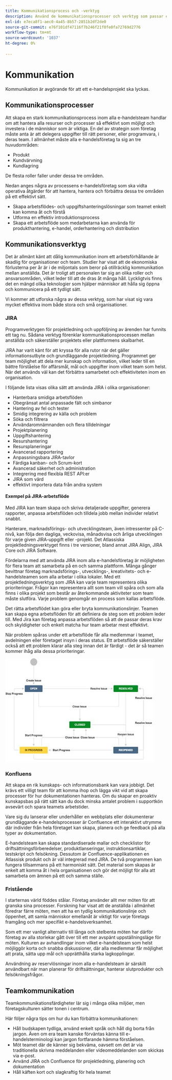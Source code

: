 ```yaml
---
title: Kommunikationsprocess och -verktyg
description: Använd de kommunikationsprocesser och verktyg som passar ert e-handelsteam.
exl-id: e7eca8f1-aec0-4a45-8b57-2851b2df2de0
source-git-commit: e76f101df47116f7b246f21f0fe0fa72769d2776
workflow-type: tm+mt
source-wordcount: '1037'
ht-degree: 0%

---
```


# Kommunikation

Kommunikation är avgörande för att ett e-handelsprojekt ska lyckas.

## Kommunikationsprocesser

Att skapa en stark kommunikationsprocess inom alla e-handelsteam handlar om att hantera alla resurser och processer så effektivt som möjligt och investera i de människor som är viktiga. En del av strategin som företag måste anta är att delegera uppgifter till rätt personer, eller programvara, i deras team. I allmänhet måste alla e-handelsföretag ta sig an tre huvudområden:

- Produkt
- Kundvärvning
- Kundlagring

De flesta roller faller under dessa tre områden.

Nedan anges några av processens e-handelsföretag som ska vidta operativa åtgärder för att hantera, hantera och förbättra dessa tre områden på ett effektivt sätt.

- Skapa arbetsflödes- och uppgiftshanteringslösningar som teamet enkelt kan komma åt och förstå
- Utforma en effektiv introduktionsprocess
- Skapa ett arbetsflöde som medarbetarna kan använda för produkthantering, e-handel, orderhantering och distribution

## Kommunikationsverktyg

Det är allmänt känt att dålig kommunikation inom ett arbetsförhållande är skadlig för organisationer och team. Studier har visat att de ekonomiska förlusterna per år är i de miljontals som beror på otillräcklig kommunikation mellan anställda. Det är troligt att personalen tar sig an olika roller och ansvarsområden, vilket leder till att de dras åt många håll. Lyckligtvis finns det en mängd olika teknologier som hjälper människor att hålla sig öppna och kommunicera på ett tydligt sätt.

Vi kommer att utforska några av dessa verktyg, som har visat sig vara mycket effektiva inom både stora och små organisationer.

### JIRA

Programverktygen för projektledning och uppföljning av ärenden har funnits ett tag nu. Sådana verktyg förenklar kommunikationsprocessen mellan anställda och säkerställer projektets eller plattformens skalbarhet.

JIRA har varit känt för att kryssa för alla rutor när det gäller informationsutbyte och grundläggande projektledning. Programmet ger team möjlighet att dela mer kunskap och information, vilket leder till en bättre förståelse för affärsmål, mål och uppgifter inom vilket team som helst. När det används väl kan det förbättra samarbetet och effektiviteten inom en organisation.

I följande lista visas olika sätt att använda JIRA i olika organisationer:

- Hanterbara smidiga arbetsflöden
- Obegränsat antal anpassade fält och simbanor
- Hantering av fel och tester
- Smidig integrering av källa och problem
- Söka och filtrera
- Användaromnämnanden och flera tilldelningar
- Projektplanering
- Uppgiftshantering
- Resurshantering
- Resursplaneringar
- Avancerad rapportering
- Anpassningsbara JIRA-tavlor
- Färdiga kanban- och Scrum-kort
- Avancerad säkerhet och administration
- Integrering med flexibla REST API:er
- JIRA som värd
- effektivt importera data från andra system

#### Exempel på JIRA-arbetsflöde

Med JIRA kan team skapa och skriva detaljerade uppgifter, generera rapporter, anpassa arbetsflöden och tilldela jobb mellan individer relativt snabbt.

Hanterare, marknadsförings- och utvecklingsteam, även intressenter på C-nivå, kan följa den dagliga, veckovisa, månadsvisa och årliga utvecklingen för varje given JIRA-uppgift eller -projekt. Det Atlassiska projektledningsverktyget finns i tre versioner, bland annat JIRA Align, JIRA Core och JIRA Software.

Fördelarna med att använda JIRA inom alla e-handelsföretag är möjligheten för flera team att samarbeta på en och samma plattform. Många gånger bevittnar företag marknadsförings-, utvecklings-, kreativitets- och e-handelsteamen som alla arbetar i olika lokaler. Med ett projektledningsverktyg som JIRA kan varje team representera olika prioriteringar. Frågor kan representera allt som team vill spåra och som alla finns i olika projekt som består av återkommande aktiviteter som team måste slutföra. Varje problem genomgår en process som kallas arbetsflöde.

Det rätta arbetsflödet kan göra eller bryta kommunikationslinjer. Teamen kan skapa egna arbetsflöden för att definiera de steg som ett problem leder till. Med Jira kan företag anpassa arbetsflöden så att de passar deras krav och skyldigheter och enkelt matcha hur team arbetar mest effektivt.

När problem spåras under ett arbetsflöde får alla medlemmar i teamet, avdelningen eller företaget insyn i deras status. Ett arbetsflöde säkerställer också att ett problem klarar alla steg innan det är färdigt - det är så teamen kommer ihåg alla dessa prioriteringar.

![Exempeldiagram för JIRA-arbetsflöde](../../assets/playbooks/jira-workflow-example.png)

### Konfluens

Att skapa en rik kunskaps- och informationsbank kan vara jobbigt. Det krävs ett villigt team för att komma ihop och lägga vikt vid att skapa processer för hur dokumentationen hanteras. Om du skapar en proaktiv kunskapsbas på rätt sätt kan du dock minska antalet problem i supportkön avsevärt och spara teamets arbetstider.

Vare sig du lanserar eller underhåller en webbplats eller dokumenterar grundläggande e-handelsprocesser är Confluence ett interaktivt utrymme där individer från hela företaget kan skapa, planera och ge feedback på alla typer av dokumentation.

E-handelsteam kan skapa standardiserade mallar och checklistor för driftsättningsförberedelser, produktlanseringar, instruktionsartiklar, testskript och felsökning. Dessutom är Confluence-applikationen en Atlassisk produkt och är väl integrerad med JIRA. De två programmen kan fungera tillsammans på ett harmoniskt sätt. Det material som skapas är enkelt att komma åt i hela organisationen och gör det möjligt för alla att samarbeta om ämnen på ett och samma ställe.

### Fristående

I starternas värld föddes stålar. Företag använder allt mer möten för att granska sina processer. Forskning har visat att de anställda i allmänhet föredrar färre möten, men att ha en tydlig kommunikationslinje och öppenhet, att samla människor emellanåt är viktigt för varje företags framgång och mer specifikt e-handelsverksamhet.

Som ett mer vanligt alternativ till långa och stelbenta möten har därför företag av alla storlekar gått över till ett mer avspänt uppställningsläge för möten. Kulturen av avhandlingar inom vilket e-handelsteam som helst möjliggör korta och snabba diskussioner, där alla medlemmar får möjlighet att prata, sätta upp mål och upprätthålla starka lagkopplingar.

Användning av reservlösningar inom alla e-handelsteam är särskilt användbart när man planerar för driftsättningar, hanterar slutprodukter och felsökningsfrågor.

## Teamkommunikation

Teamkommunikationsfärdigheter lär sig i många olika miljöer, men företagskulturen sätter tonen i centrum.

Här följer några tips om hur du kan förbättra kommunikationen:

- Håll budskapen tydliga, använd enkelt språk och håll dig borta från jargon. Även om era team kanske förväntas känna till e-handelsterminologi kan jargon fortfarande hämma förståelsen.
- Möt teamet där de känner sig bekväma, oavsett om det är via traditionella skrivna meddelanden eller videomeddelanden som skickas via e-post.
- Använd JIRA och Confluence för projektledning, planering och dokumentation
- Håll käften kort och slagkraftig för hela teamet
